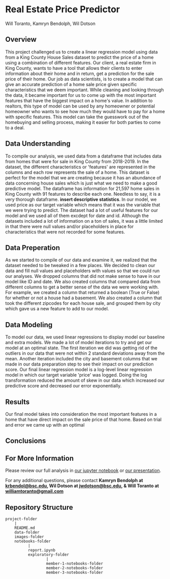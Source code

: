 # Real Estate Price Predictor

Will Toranto, Kamryn Bendolph, Wil Dotson

## Overview
This project challenged us to create a linear regression model using data from a King County House Sales dataset to predict the price of a home using a combination of different features. Our client, a real estate firm in King County, wants to have a tool that allows their clients to enter information about their home and in return, get a prediction for the sale price of their home. Our job as data scientists, is to create a model that can give an accurate prediction of a home sale price given specific characteristics that we deem important. While cleaning and looking through the data, it became important for us to come up with the most important features that have the biggest impact on a home's value. In addition to realtors, this type of model can be used by any homeowner or potential homeowner who wants to see how much they would have to pay for a home with specific features. This model can take the guesswork out of the homebuying and selling process, making it easier for both parties to come to a deal.

## Data Understanding
To compile our analysis, we used data from a dataframe that includes data from homes that were for sale in King County from 2018-2019. In the dataset, the different characteristics or 'features' are represented in the columns and each row represents the sale of a home. This dataset is perfect for the model that we are creating because it has an abundance of data concerning house sales which is just what we need to make a good predictive model. The dataframe has information for 21,597 home sales in King County with 91 features to describe each one. Needless to say, it is a very thorough dataframe. **insert descriptive statistics**. In our model, we used price as our target variable which means that it was the variable that we were trying to predict. The dataset had a lot of useful features for our model and we used all of them excdept for date and id. Although the datasets included a lot of information on a ton of sales, it was a little limited in that there were null values and/or placeholders in place for characteristics that were not recorded for some features. 

## Data Preperation
As we started to compile of our data and examine it, we realized that the dataset needed to be tweaked in a few places. We decided to clean our data and fill null values and placeholders with values so that we could run our analyses. We dropped columns that did not make sense to have in our model like ID and date. We also created columns that compared data from different columns to get a better sense of the data we were working with. For example, we created a column that returned a boolean (True or False) for whether or not a house had a basement. We also created a column that took the different zipcodes for each house sale, and grouped them by city which gave us a new feature to add to our model. 

## Data Modeling
To model our data, we used linear regressions to display model our baseline and extra models. We made a lot of model iterations to try and get our model at an optimal state. The first iteration we did was getting rid of the outliers in our data that were not within 2 standard deviations away from the mean. Another iteration included the city and basement columns that we made in our data preparation step to see their impact on our prediction score. Our final linear regression model is a log-level linear regression model in which our target variable 'price' was logged. Doing the log transformation reduced the amount of skew in our data which increased our predictive score and decreased our error exponentially. 


## Results
Our final model takes into consideration the most important features in a home that have direct impact on the sale price of that home. Based on trial and error we came up with an optimal 



## Conclusions





## For More Information
Please review our full analysis in [our jupyter notebook](./finalnotebook.ipynb) or [our presentation](./Phase_2_Presentation.pptx).

For any additional questions, please contact **Kamryn Bendolph at krbendol@bsc.edu, Wil Dotson at jwdotson@bsc.edu, & Will Toranto at williamtoranto@gmail.com**


## Repository Structure
```
project-folder
    |
    README.md
    data-folder
    images-folder
    notebooks-folder
          |
          report.ipynb
          exploratory-folder
                  |
                  member-1-notebooks-folder
                  member-2-notebooks-folder 
                  member-3-notebooks-folder  
 ```
 